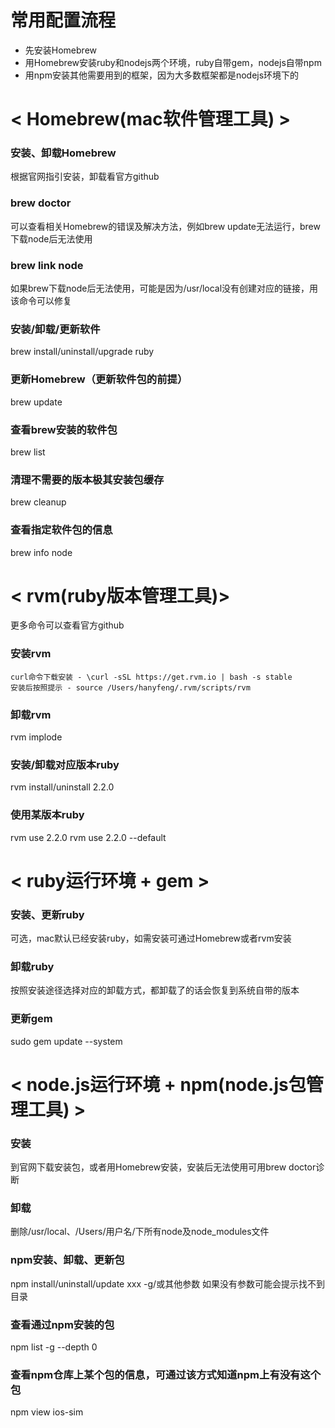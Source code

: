 
# 常用配置流程

- 先安装Homebrew
- 用Homebrew安装ruby和nodejs两个环境，ruby自带gem，nodejs自带npm
- 用npm安装其他需要用到的框架，因为大多数框架都是nodejs环境下的



# < Homebrew(mac软件管理工具) >

### 安装、卸载Homebrew
根据官网指引安装，卸载看官方github

### brew doctor
可以查看相关Homebrew的错误及解决方法，例如brew update无法运行，brew下载node后无法使用

### brew link node
如果brew下载node后无法使用，可能是因为/usr/local没有创建对应的链接，用该命令可以修复

### 安装/卸载/更新软件
brew install/uninstall/upgrade ruby

### 更新Homebrew（更新软件包的前提）
brew update

### 查看brew安装的软件包
brew list

### 清理不需要的版本极其安装包缓存
brew cleanup

### 查看指定软件包的信息
brew info node






# < rvm(ruby版本管理工具)>
更多命令可以查看官方github

### 安装rvm
```
curl命令下载安装 - \curl -sSL https://get.rvm.io | bash -s stable
安装后按照提示 - source /Users/hanyfeng/.rvm/scripts/rvm
```

### 卸载rvm
rvm implode

### 安装/卸载对应版本ruby
rvm install/uninstall 2.2.0

### 使用某版本ruby
rvm use 2.2.0
rvm use 2.2.0 --default








# < ruby运行环境 + gem >

### 安装、更新ruby
可选，mac默认已经安装ruby，如需安装可通过Homebrew或者rvm安装

### 卸载ruby
按照安装途径选择对应的卸载方式，都卸载了的话会恢复到系统自带的版本

### 更新gem
sudo gem update --system







# < node.js运行环境 + npm(node.js包管理工具) >

### 安装
到官网下载安装包，或者用Homebrew安装，安装后无法使用可用brew doctor诊断

### 卸载
删除/usr/local、/Users/用户名/下所有node及node_modules文件

### npm安装、卸载、更新包
npm install/uninstall/update xxx -g/或其他参数 如果没有参数可能会提示找不到目录

### 查看通过npm安装的包
npm list -g --depth 0

### 查看npm仓库上某个包的信息，可通过该方式知道npm上有没有这个包
npm view ios-sim
